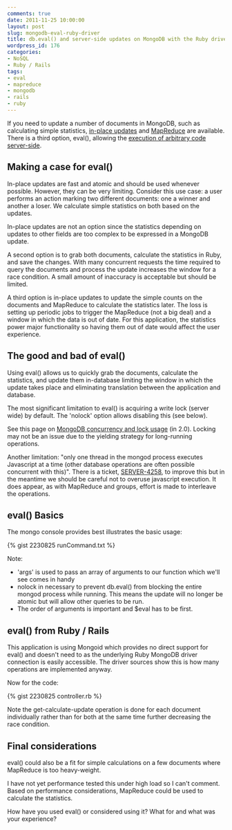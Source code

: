 ```yaml
---
comments: true
date: 2011-11-25 10:00:00
layout: post
slug: mongodb-eval-ruby-driver
title: db.eval() and server-side updates on MongoDB with the Ruby driver
wordpress_id: 176
categories:
- NoSQL
- Ruby / Rails
tags:
- eval
- mapreduce
- mongodb
- rails
- ruby
---
```


If you need to update a number of documents in MongoDB, such as calculating simple statistics, [in-place updates](http://www.mongodb.org/display/DOCS/Updating) and [MapReduce](http://www.mongodb.org/display/DOCS/MapReduce) are available. There is a third option, eval(), allowing the [execution of arbitrary code server-side](http://www.mongodb.org/display/DOCS/Server-side+Code+Execution).

<!-- more -->



## Making a case for eval()



In-place updates are fast and atomic and should be used whenever possible. However, they can be very limiting. Consider this use case: a user performs an action marking two different documents: one a winner and another a loser. We calculate simple statistics on both based on the updates.

In-place updates are not an option since the statistics depending on updates to other fields are too complex to be expressed in a MongoDB update.

A second option is to grab both documents, calculate the statistics in Ruby, and save the changes. With many concurrent requests the time required to query the documents and process the update increases the window for a race condition. A small amount of inaccuracy is acceptable but should be limited.

A third option is in-place updates to update the simple counts on the documents and MapReduce to calculate the statistics later. The loss is setting up periodic jobs to trigger the MapReduce (not a big deal) and a window in which the data is out of date. For this application, the statistics power major functionality so having them out of date would affect the user experience.



## The good and bad of eval()



Using eval() allows us to quickly grab the documents, calculate the statistics, and update them in-database limiting the window in which the update takes place and eliminating translation between the application and database.

The most significant limitation to eval() is acquiring a write lock (server wide) by default. The 'nolock' option allows disabling this (see below).

See this page on [MongoDB concurrency and lock usage](http://www.mongodb.org/display/DOCS/How+does+concurrency+work) (in 2.0). Locking may not be an issue due to the yielding strategy for long-running operations.

Another limitation: "only one thread in the mongod process executes Javascript at a time (other database operations are often possible concurrent with this)". There is a ticket, [SERVER-4258](https://jira.mongodb.org/browse/SERVER-4258), to improve this but in the meantime we should be careful not to overuse javascript execution. It does appear, as with MapReduce and groups, effort is made to interleave the operations.



## eval() Basics



The mongo console provides best illustrates the basic usage:

{% gist 2230825 runCommand.txt %}

Note:

* 'args' is used to pass an array of arguments to our function which we'll see comes in handy
* nolock in necessary to prevent db.eval() from blocking the entire mongod process while running. This means the update will no longer be atomic but will allow other queries to be run. 
* The order of arguments is important and $eval has to be first.





## eval() from Ruby / Rails



This application is using Mongoid which provides no direct support for eval() and doesn't need to as the underlying Ruby MongoDB driver connection is easily accessible. The driver sources show this is how many operations are implemented anyway.

Now for the code:

{% gist 2230825 controller.rb %}

Note the get-calculate-update operation is done for each document individually rather than for both at the same time further decreasing the race condition.



## Final considerations



eval() could also be a fit for simple calculations on a few documents where MapReduce is too heavy-weight.

I have not yet performance tested this under high load so I can't comment. Based on performance considerations, MapReduce could be used to calculate the statistics.

How have you used eval() or considered using it? What for and what was your experience?

